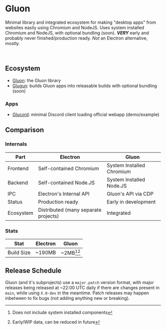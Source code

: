 # Gluon
Minimal library and integrated ecosystem for making "desktop apps" from websites easily using Chromium and NodeJS. Uses system installed Chromium and NodeJS, with optional bundling (soon). ***VERY*** early and probably never finished/production ready. *Not* an Electron alternative, mostly.

<br>

## Ecosystem
- [Gluon](gluon): the Gluon library
- [Glugun](glugun): builds Gluon apps into releasable builds with optional bundling (soon)

### Apps
- [Glucord](glucord): minimal Discord client loading official webapp (demo/example)


## Comparison
### Internals
| Part | Electron | Gluon |
| ---- | -------- | ----- |
| Frontend | Self-contained Chromium | System Installed Chromium |
| Backend | Self-contained Node.JS | System Installed Node.JS |
| IPC | Electron's Internal API | Gluon's API via CDP |
| Status | Production ready | Early in development |
| Ecosystem | Distributed (many separate projects) | Integrated |

### Stats
| Stat | Electron | Gluon |
| ---- | -------- | ----- |
| Build Size | ~190MB | ~2MB[^1][^2] |

[^1]: Does not include system installed components
[^2]: Early/WIP data, can be reduced in future

## Release Schedule
Gluon (and it's subprojects) use a `major.patch` version format, with major releases being released at ~22:00 UTC daily if there are changes present in `main`, while using `X.0-dev` in the meantime. Patch releases may happen inbetween to fix bugs (not adding anything new or breaking).